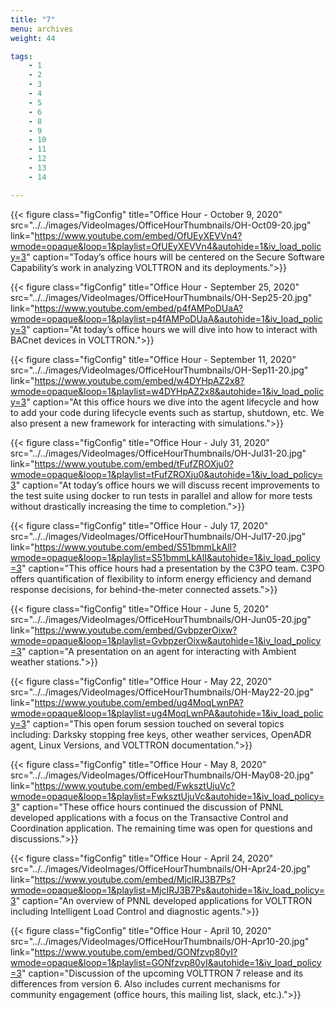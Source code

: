 ```yaml
---
title: "7"
menu: archives
weight: 44

tags: 
    - 1
    - 2
    - 3
    - 4
    - 5
    - 6
    - 8
    - 9
    - 10
    - 11
    - 12
    - 13
    - 14

---
```



{{< figure class="figConfig" title="Office Hour - October 9, 2020" src="../../images/VideoImages/OfficeHourThumbnails/OH-Oct09-20.jpg" link="https://www.youtube.com/embed/OfUEyXEVVn4?wmode=opaque&loop=1&playlist=OfUEyXEVVn4&autohide=1&iv_load_policy=3" caption="Today’s office hours will be centered on the Secure Software Capability’s work in analyzing VOLTTRON and its deployments.">}}

{{< figure class="figConfig" title="Office Hour - September 25, 2020" src="../../images/VideoImages/OfficeHourThumbnails/OH-Sep25-20.jpg" link="https://www.youtube.com/embed/p4fAMPoDUaA?wmode=opaque&loop=1&playlist=p4fAMPoDUaA&autohide=1&iv_load_policy=3" caption="At today’s office hours we will dive into how to interact with BACnet devices in VOLTTRON.">}}

{{< figure class="figConfig" title="Office Hour - September 11, 2020" src="../../images/VideoImages/OfficeHourThumbnails/OH-Sep11-20.jpg" link="https://www.youtube.com/embed/w4DYHpAZ2x8?wmode=opaque&loop=1&playlist=w4DYHpAZ2x8&autohide=1&iv_load_policy=3" caption="At this office hours we dive into the agent lifecycle and how to add your code during lifecycle events such as startup, shutdown, etc. We also present a new framework for interacting with simulations.">}}

{{< figure class="figConfig" title="Office Hour - July 31, 2020" src="../../images/VideoImages/OfficeHourThumbnails/OH-Jul31-20.jpg" link="https://www.youtube.com/embed/tFufZROXju0?wmode=opaque&loop=1&playlist=tFufZROXju0&autohide=1&iv_load_policy=3" caption="At today’s office hours we will discuss recent improvements to the test suite using docker to run tests in parallel and allow for more tests without drastically increasing the time to completion.">}}

{{< figure class="figConfig" title="Office Hour - July 17, 2020" src="../../images/VideoImages/OfficeHourThumbnails/OH-Jul17-20.jpg" link="https://www.youtube.com/embed/S51bmmLkAlI?wmode=opaque&loop=1&playlist=S51bmmLkAlI&autohide=1&iv_load_policy=3" caption="This office hours had a presentation by the C3PO team. C3PO offers quantification of flexibility to inform energy efficiency and demand response decisions, for behind-the-meter connected assets.">}}

{{< figure class="figConfig" title="Office Hour - June 5, 2020" src="../../images/VideoImages/OfficeHourThumbnails/OH-Jun05-20.jpg" link="https://www.youtube.com/embed/GvbpzerOixw?wmode=opaque&loop=1&playlist=GvbpzerOixw&autohide=1&iv_load_policy=3" caption="A presentation on an agent for interacting with Ambient weather stations.">}}

{{< figure class="figConfig" title="Office Hour - May 22, 2020" src="../../images/VideoImages/OfficeHourThumbnails/OH-May22-20.jpg" link="https://www.youtube.com/embed/ug4MoqLwnPA?wmode=opaque&loop=1&playlist=ug4MoqLwnPA&autohide=1&iv_load_policy=3" caption="This open forum session touched on several topics including: Darksky stopping free keys, other weather services, OpenADR agent, Linux Versions, and VOLTTRON documentation.">}}

{{< figure class="figConfig" title="Office Hour - May 8, 2020" src="../../images/VideoImages/OfficeHourThumbnails/OH-May08-20.jpg" link="https://www.youtube.com/embed/FwksztUjuVc?wmode=opaque&loop=1&playlist=FwksztUjuVc&autohide=1&iv_load_policy=3" caption="These office hours continued the discussion of PNNL developed applications with a focus on the Transactive Control and Coordination application. The remaining time was open for questions and discussions.">}}

{{< figure class="figConfig" title="Office Hour - April 24, 2020" src="../../images/VideoImages/OfficeHourThumbnails/OH-Apr24-20.jpg" link="https://www.youtube.com/embed/MjcIRJ3B7Ps?wmode=opaque&loop=1&playlist=MjcIRJ3B7Ps&autohide=1&iv_load_policy=3" caption="An overview of PNNL developed applications for VOLTTRON including Intelligent Load Control and diagnostic agents.">}}

{{< figure class="figConfig" title="Office Hour - April 10, 2020" src="../../images/VideoImages/OfficeHourThumbnails/OH-Apr10-20.jpg" link="https://www.youtube.com/embed/GONfzvp80yI?wmode=opaque&loop=1&playlist=GONfzvp80yI&autohide=1&iv_load_policy=3" caption="Discussion of the upcoming VOLTTRON 7 release and its differences from version 6. Also includes current mechanisms for community engagement (office hours, this mailing list, slack, etc.).">}}
